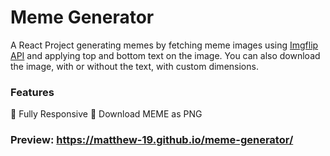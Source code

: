 # Meme Generator
A React Project generating memes by fetching meme images using [Imgflip API](https://imgflip.com/api) and applying top and bottom text on the image.
You can also download the image, with or without the text, with custom dimensions.

### Features
📱 Fully Responsive
💾 Download MEME as PNG

### Preview: https://matthew-19.github.io/meme-generator/
